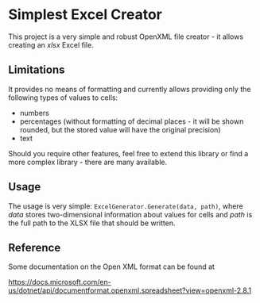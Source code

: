# Simplest Excel Creator

This project is a very simple and robust OpenXML file creator - it allows creating an *xlsx* Excel file.

## Limitations

It provides no means of formatting and currently allows providing only the following types of values to cells:
* numbers
* percentages (without formatting of decimal places - it will be shown rounded, but the stored value will have the original precision)
* text

Should you require other features, feel free to extend this library or find a more complex library - there are many available.

## Usage

The usage is very simple: `ExcelGenerator.Generate(data, path)`, where *data* stores two-dimensional information about values for cells
and *path* is the full path to the XLSX file that should be written.

## Reference

Some documentation on the Open XML format can be found at

https://docs.microsoft.com/en-us/dotnet/api/documentformat.openxml.spreadsheet?view=openxml-2.8.1
